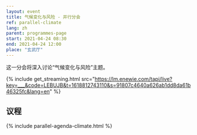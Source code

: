 ```yaml
---
layout: event
title: 气候变化与风险 - 并行分会
ref: parallel-climate
lang: zh
parent: programmes-page
start: 2021-04-24 08:30
end: 2021-04-24 12:00
place: "玄武厅"
---
```

这一分会将深入讨论“气候变化与风险”主题。

{% include get_streaming.html src="https://lm.enewie.com/tapi/live?key=___&code=LEBUJB&t=1618812743110&s=91807c4640a626ab1dd8da61b46325fc&lang=en" %}


## 议程

{% include parallel-agenda-climate.html %}


